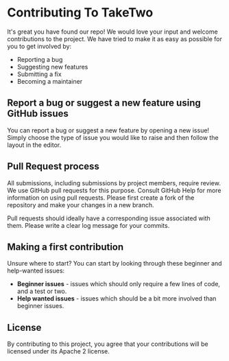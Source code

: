 # Contributing To TakeTwo

It's great you have found our repo! We would love your input and welcome contributions to the project. We have tried to make it as easy as possible for you to get involved by:

- Reporting a bug
- Suggesting new features
- Submitting a fix
- Becoming a maintainer

## Report a bug or suggest a new feature using GitHub issues

You can report a bug or suggest a new feature by opening a new issue! Simply choose the type of issue you would like to raise and then follow the layout in the editor. 

## Pull Request process

All submissions, including submissions by project members, require review. We use GitHub pull requests for this purpose. Consult GitHub Help for more information on using pull requests. Please first create a fork of the repository and make your changes in a new branch. 

Pull requests should ideally have a corresponding issue associated with them. Please write a clear log message for your commits. 

## Making a first contribution

Unsure where to start? You can start by looking through these beginner and help-wanted issues:

- **Beginner issues** - issues which should only require a few lines of code, and a test or two.
- **Help wanted issues** - issues which should be a bit more involved than beginner issues.


## License

By contributing to this project, you agree that your contributions will be licensed under its Apache 2 license. 
